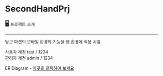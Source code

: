 # SecondHandPrj

<span style="font-size: 20px;">🖥️</span> 프로젝트 소개
<hr>
당근 마켓의 모바일 환경의 기능을 웹 환경에 적용 시킴

사용자 계정 test / 1234 <br>
관리자 계정 admin / 1234

ER Diagram - [이곳을 클릭하여 보세요](https://dbdiagram.io/d/653b74c9ffbf5169f092c009)

<!-- 아래 코드에서 style 속성을 사용하여 이모지 크기를 조절할 수 있습니다. -->


